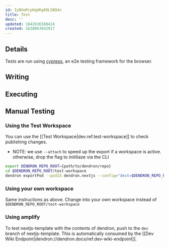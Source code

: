 ```yaml
---
id: IyBXeRrpHqUKg8OL5BQ4n
title: Test
desc: ''
updated: 1642636388424
created: 1638063942917
---
```


## Details
<!-- Any additional details to give about tests-->
Tests are run using [cypress](https://www.cypress.io/), an e2e testing framework for the browser. 

## Writing
<!-- Writing tests -->

## Executing
<!-- Running tests -->

## Manual Testing

### Using the Test Workspace

You can use the [[Test Workspace|dev.ref.test-workspace]] to check publishing changes.

- NOTE: we use `--attach` to speed up the export if a workspace is active. otherwise, drop the flag to initiliaze via the CLI
```sh
export DENDRON_REPO_ROOT={path/to/dendron/repo}
cd $DENDRON_REPO_ROOT/test-workspace
dendron exportPod --podId dendron.nextjs --config="dest=$DENDRON_REPO_ROOT/packages/nextjs-template" --attach
```

### Using your own workspace

Same instructions as above. Change into your own workspace instead of `$DENDRON_REPO_ROOT/test-workspace`

### Using amplify

To test nextjs-template with the contents of dendron, push to the `dev` branch of nextjs-template. This is automatically consumed by the
[[Dev Wiki Endpoint|dendron://dendron.docs/ref.dev-wiki-endpoint]]. 
